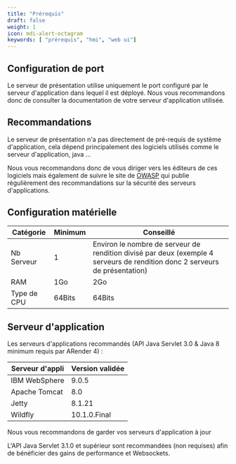```yaml
---
title: "Prérequis"
draft: false
weight: 1
icon: mdi-alert-octagram
keywords: [ "prérequis", "hmi", "web ui"]
---
```


## Configuration de port

Le serveur de présentation utilise uniquement le port configuré par
le serveur d'application dans lequel il est déployé.
Nous vous recommandons donc de consulter la documentation de
votre serveur d'application utilisée.

## Recommandations

Le serveur de présentation n'a pas directement de pré-requis de
système d'application, cela dépend principalement des logiciels utilisés
comme le serveur d'application, java ...

Nous vous recommandons donc de vous diriger vers les éditeurs de ces logiciels
mais également de suivre le site de [OWASP](https://www.owasp.org/) qui publie régulièrement
des recommandations sur la sécurité des serveurs d'applications.

## Configuration matérielle

| Catégorie   | Minimum | Conseillé                                                                                        |
| ----------- | ------- | ------------------------------------------------------------------------------------------------ |
| Nb Serveur  | 1       | Environ le nombre de serveur de rendition divisé par deux (exemple 4 serveurs de rendition donc 2 serveurs de présentation)|
| RAM         | 1Go     | 2Go                                                                                              |                                                           
| Type de CPU | 64Bits  | 64Bits                                                                                           |

## Serveur d'application

Les serveurs d'applications recommandés (API Java Servlet 3.0 & Java 8
minimum requis par ARender 4) :

| Serveur d'appli  | Version validée  |
| ---------------- | ---------------- |
| IBM WebSphere    | 9.0.5            |
| Apache Tomcat    | 8.0              |
| Jetty            | 8.1.21           |
| Wildfly          | 10.1.0.Final     |

Nous vous recommandons de garder vos serveurs d'application à jour

L'API Java Servlet 3.1.0 et supérieur sont recommandées (non requises)
afin de bénéficier des gains de performance et Websockets.
